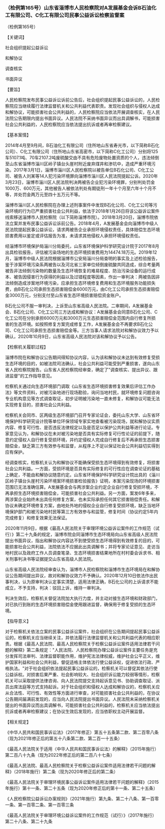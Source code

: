 ### （检例第165号）山东省淄博市人民检察院对A发展基金会诉B石油化工有限公司、C化工有限公司民事公益诉讼检察监督案
（检例第165号）

【关键词】

社会组织提起公益诉讼

和解协议

调查核实

书面异议

【要旨】

人民检察院发布民事公益诉讼诉前公告后，社会组织提起民事公益诉讼的，人民检察院应当继续履行法律监督机关和公共利益代表职责。发现社会组织与侵权人达成和解协议，可能损害社会公共利益的，人民检察院应当依法开展调查核实，在人民法院公告期限内提出书面异议。人民法院不采纳书面异议而出具调解书，可能损害社会公共利益的，人民检察院应当依法提出抗诉或者再审检察建议。

【基本案情】

2014年4月至9月间，B石油化工有限公司（住所地山东省寿光市，以下简称B石化公司）、C化工有限公司（住所地山东省高密市，以下简称C化工公司）分别将125车5107.1吨、70车2107.2吨废硫酸交由不具有危险废物处置资质的个人，违法倾倒至山东省淄博市淄川区岭子镇台头崖村附近废弃煤井和渗坑中，造成严重环境污染。2017年3月1日，淄博市淄川区人民检察院以被告单位B石化公司、C化工公司、被告人刘某等14人犯污染环境罪向淄博市淄川区人民法院提起公诉。2020年3月23日，淄博市淄川区人民法院判决两被告企业犯污染环境罪，分别判处罚金1000万、600万元，其他被告人被依法判处有期徒刑一年十个月至六年十个月不等，并处罚金两万元至四十五万元不等。

淄博市淄川区人民检察院在办理上述刑事案件中发现B石化公司、C化工公司等污染环境的行为已严重损害社会公共利益，依法于2018年1月26日将该公益诉讼案件线索移送淄博市人民检察院（以下简称淄博市院）。2018年3月20日，淄博市院依法立案并发布民事公益诉讼诉前公告。2018年4月，A发展基金会向淄博市中级人民法院提起民事公益诉讼，请求两被告企业承担环境侵权责任，具体赔偿生态环境损害费用以鉴定或评估报告为准，未请求其他侵权人承担环境侵权责任。

经淄博市环境保护局淄川分局委托，山东省环境保护科学研究设计院于2017年8月出具检验报告，评估被污染场地的生态环境损害费用为14474.18万元。2019年12月，淄博市中级人民法院根据淄博市公安局淄川分局查明的事实及上述检验报告，鉴于涉案环境污染系两被告以及河北省三家单位倾倒废硫酸共同造成，综合考量两被告非法倾倒污染物的数量及生态环境恢复的难易程度、防治污染设备的运行成本、被告因侵害行为获得的利益以及过错程度等因素，作出一审判决：两被告因非法倾倒造成涉案地环境污染，应承担生态环境修复费用和生态环境服务功能损失费，由B石化公司承担生态损害赔偿金6000万元，由C化工公司承担生态损害赔偿金3000万元，分别支付至山东省生态环境损害赔偿资金账户。

B石化公司不服一审判决，上诉至山东省高级人民法院。二审期间，A发展基金会、B石化公司、C化工公司三方达成和解协议：A发展基金会同意B石化公司、C化工公司在分别承担6000万元和3000万元生态损害赔偿金范围内自行修复所损害的生态环境。如按照修复方案完成修复工作，A发展基金会不再要求B石化公司、C化工公司承担生态损害赔偿金等。三方当事人请求法院对和解协议效力予以确认，2020年10月9日，山东省高级人民法院对该和解协议予以公告。

【检察机关履职过程】

淄博市院在和解协议公告期间得知协议内容，认为该和解协议未达到有效修复受损生态环境的目的，如被法院司法确认，社会公共利益可能受到严重损害，遂向山东省人民检察院报告。山东省人民检察院经审查，确定了"调查核实、提出异议、跟进监督"的工作指导意见。

检察机关通过向生态环境部门调取《山东省生态环境损害修复效果后评估工作办法》等文件资料，对被污染地进行现场勘验，询问当地村民，就环境修复问题咨询专业机构意见等方式调查取证，初步证明被污染地一直未修复，和解协议可能无法实现修复目的，损害社会公共利益。

检察机关会同市、区两级生态环境部门召开专家论证会，委托山东大学、山东省环境保护科学研究设计院等单位环保领域专家实地查看被污染现场，就和解协议实质内容、修复可行性、是否违反法律规定以及是否足以保护公共利益等进行论证。专家意见认为，和解协议在未对被污染地是否具有实际修复可行性论证的前提下，随意约定侵权人自行修复受损环境，并约定侵权人完成自行修复后不再承担生态损害赔偿金，缺乏第三方有效参与和监督，从程序上不足以保证社会公共利益切实得到应有保护。

经调查核实，检察机关认为和解协议不能确保受损生态环境得到有效修复，将损害社会公共利益。一方面，受损环境是否具有实际修复的可行性应在调查论证的基础上确定，不能由和解协议随意约定。山东省环境保护科学研究设计院出具的《淄川区岭子镇台头崖村污染环境案环境损害检验报告》证明，本案污染现场的环境损害范围已无法准确估算。A发展基金会与两涉案企业约定企业自行修复受损环境，不再承担生态环境损害赔偿金，可能损害社会公共利益。另一方面，案发6年多来，两涉案企业始终未出具任何修复方案，也未实际承担任何其它损害赔偿责任。和解协议未确定环境修复方案，由地处外地的侵权企业自行修复受损环境，缺乏当地环境保护部门和被污染地村民等第三方有效参与和监管，修复时间（协议约定5年内完成修复）和修复效果无法保证。

2020年11月9日，根据《最高人民法院关于审理环境公益诉讼案件的工作规范（试行）》第二十九条的规定，淄博市院会同淄博市生态环境局向山东省高级人民法院提出书面异议，指出和解协议内容达不到使受损生态环境得到有效修复的目的，可能损害社会公共利益，法院依法不应据此出具调解书；并将专家论证意见、走访当地村民以及政府工作人员调查笔录、生态环境损害结果地所在村村委会诉求书、相关刑事判决书等证据提交山东省高级人民法院。

山东省高级人民法院经审查认为，淄博市人民检察院和淄博市生态环境局在和解协议公告期间提出异议，故对和解协议效力不予确认。2020年12月10日依法作出民事判决，认为原审判决认定事实清楚，适用法律正确，B石化公司的上诉请求不能成立，不予支持，判决：驳回上诉，维持一审判决。

判决生效后，检察机关督促法院加大执行力度，并主动对接生态环境和财政部门，对已执行到账的生态环境损害赔偿金使用跟进监督，确保用于修复受损的生态环境。

【指导意义】

对于检察机关依法立案的民事公益诉讼案件，社会组织在公告期间提起民事公益诉讼的，检察机关应当继续关注，并依法履行法律监督机关和公共利益代表的相应职责。根据《最高人民法院、最高人民检察院关于检察公益诉讼案件适用法律若干问题的解释》第二条规定："人民法院、人民检察院办理公益诉讼案件主要任务是充分发挥司法审判、法律监督职能作用，维护宪法法律权威，维护社会公平正义，维护国家利益和社会公共利益，督促适格主体依法行使公益诉权，促进依法行政、严格执法。"对于社会组织依法提起民事公益诉讼的，检察机关可以督促其依法行使公益诉权。对损害后果严重、社会影响较大、社会组织诉讼能力较弱等情形，检察机关可以采取提供法律咨询、向人民法院提交支持起诉意见书、协助调查取证、派员出席法庭等方式支持起诉。对于社会组织和侵权人达成和解协议的，检察机关应从合法性、可行性、有效性等方面进行审查，对可能损害社会公共利益的，在协议公告期间届满前发现的，应当向人民法院提出书面异议。人民法院未采纳检察机关提出的书面异议而出具调解书，可能损害社会公共利益的，检察机关应当依法提出抗诉或者再审检察建议；在协议生效后发现的，应当依职权主动开展监督。

【相关规定】

《中华人民共和国民事诉讼法》（2017年修正）第五十五条第二款、第二百零八条（现为2021年修正后的第五十八条第二款、第二百一十五条）

《最高人民法院关于适用〈中华人民共和国民事诉讼法〉的解释》（2015年施行）第二百八十九条（现为2022年修正后的第二百八十七条）

《最高人民法院、最高人民检察院关于检察公益诉讼案件适用法律若干问题的解释》（2018年施行）第二条（现为2020年修正后的第二条）

《最高人民法院关于审理环境民事公益诉讼案件适用法律若干问题的解释》（2015年施行）第十一条、第二十五条（现为2020年修正后的第十一条、第二十五条）

《人民检察院公益诉讼办案规则》（2021年施行）第九条、第二十八条、第一百零一条、第一百零二条、第一百零三条

《最高人民法院关于审理环境公益诉讼案件的工作规范（试行）》（2017年施行）第二十八条、第二十九条
